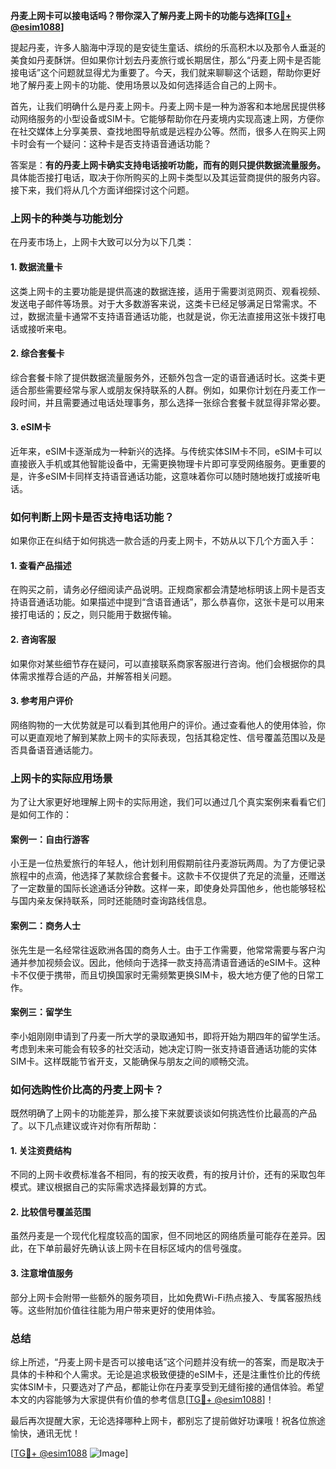 **丹麦上网卡可以接电话吗？带你深入了解丹麦上网卡的功能与选择[[TG💪+ @esim1088](https://t.me/s/esim1088)]**

提起丹麦，许多人脑海中浮现的是安徒生童话、缤纷的乐高积木以及那令人垂涎的美食如丹麦酥饼。但如果你计划去丹麦旅行或长期居住，那么“丹麦上网卡是否能接电话”这个问题就显得尤为重要了。今天，我们就来聊聊这个话题，帮助你更好地了解丹麦上网卡的功能、使用场景以及如何选择适合自己的上网卡。

首先，让我们明确什么是丹麦上网卡。丹麦上网卡是一种为游客和本地居民提供移动网络服务的小型设备或SIM卡。它能够帮助你在丹麦境内实现高速上网，方便你在社交媒体上分享美景、查找地图导航或是远程办公等。然而，很多人在购买上网卡时会有一个疑问：这种卡是否支持语音通话功能？

答案是：**有的丹麦上网卡确实支持电话接听功能，而有的则只提供数据流量服务。** 具体能否接打电话，取决于你所购买的上网卡类型以及其运营商提供的服务内容。接下来，我们将从几个方面详细探讨这个问题。

### 上网卡的种类与功能划分

在丹麦市场上，上网卡大致可以分为以下几类：

#### 1. 数据流量卡
这类上网卡的主要功能是提供高速的数据连接，适用于需要浏览网页、观看视频、发送电子邮件等场景。对于大多数游客来说，这类卡已经足够满足日常需求。不过，数据流量卡通常不支持语音通话功能，也就是说，你无法直接用这张卡拨打电话或接听来电。

#### 2. 综合套餐卡
综合套餐卡除了提供数据流量服务外，还额外包含一定的语音通话时长。这类卡更适合那些需要经常与家人或朋友保持联系的人群。例如，如果你计划在丹麦工作一段时间，并且需要通过电话处理事务，那么选择一张综合套餐卡就显得非常必要。

#### 3. eSIM卡
近年来，eSIM卡逐渐成为一种新兴的选择。与传统实体SIM卡不同，eSIM卡可以直接嵌入手机或其他智能设备中，无需更换物理卡片即可享受网络服务。更重要的是，许多eSIM卡同样支持语音通话功能，这意味着你可以随时随地拨打或接听电话。

### 如何判断上网卡是否支持电话功能？

如果你正在纠结于如何挑选一款合适的丹麦上网卡，不妨从以下几个方面入手：

#### 1. 查看产品描述
在购买之前，请务必仔细阅读产品说明。正规商家都会清楚地标明该上网卡是否支持语音通话功能。如果描述中提到“含语音通话”，那么恭喜你，这张卡是可以用来接打电话的；反之，则只能用于数据传输。

#### 2. 咨询客服
如果你对某些细节存在疑问，可以直接联系商家客服进行咨询。他们会根据你的具体需求推荐合适的产品，并解答相关问题。

#### 3. 参考用户评价
网络购物的一大优势就是可以看到其他用户的评价。通过查看他人的使用体验，你可以更直观地了解到某款上网卡的实际表现，包括其稳定性、信号覆盖范围以及是否具备语音通话能力。

### 上网卡的实际应用场景

为了让大家更好地理解上网卡的实际用途，我们可以通过几个真实案例来看看它们是如何工作的：

#### 案例一：自由行游客
小王是一位热爱旅行的年轻人，他计划利用假期前往丹麦游玩两周。为了方便记录旅程中的点滴，他选择了某款综合套餐卡。这款卡不仅提供了充足的流量，还赠送了一定数量的国际长途通话分钟数。这样一来，即使身处异国他乡，他也能够轻松与国内亲友保持联系，同时还能随时查询路线信息。

#### 案例二：商务人士
张先生是一名经常往返欧洲各国的商务人士。由于工作需要，他常常需要与客户沟通并参加视频会议。因此，他倾向于选择一款支持高清语音通话的eSIM卡。这种卡不仅便于携带，而且切换国家时无需频繁更换SIM卡，极大地方便了他的日常工作。

#### 案例三：留学生
李小姐刚刚申请到了丹麦一所大学的录取通知书，即将开始为期四年的留学生活。考虑到未来可能会有较多的社交活动，她决定订购一张支持语音通话功能的实体SIM卡。这样既能节省开支，又能确保与朋友之间的顺畅交流。

### 如何选购性价比高的丹麦上网卡？

既然明确了上网卡的功能差异，那么接下来就要谈谈如何挑选性价比最高的产品了。以下几点建议或许对你有所帮助：

#### 1. 关注资费结构
不同的上网卡收费标准各不相同，有的按天收费，有的按月计价，还有的采取包年模式。建议根据自己的实际需求选择最划算的方式。

#### 2. 比较信号覆盖范围
虽然丹麦是一个现代化程度较高的国家，但不同地区的网络质量可能存在差异。因此，在下单前最好先确认该上网卡在目标区域内的信号强度。

#### 3. 注意增值服务
部分上网卡会附带一些额外的服务项目，比如免费Wi-Fi热点接入、专属客服热线等。这些附加价值往往能为用户带来更好的使用体验。

### 总结

综上所述，“丹麦上网卡是否可以接电话”这个问题并没有统一的答案，而是取决于具体的卡种和个人需求。无论是追求极致便捷的eSIM卡，还是注重性价比的传统实体SIM卡，只要选对了产品，都能让你在丹麦享受到无缝衔接的通信体验。希望本文的内容能够为大家提供有价值的参考信息[[TG💪+ @esim1088](https://t.me/s/esim1088)]！

最后再次提醒大家，无论选择哪种上网卡，都别忘了提前做好功课哦！祝各位旅途愉快，通讯无忧！

[[TG💪+ @esim1088](https://t.me/s/esim1088) ![Image](https://i.postimg.cc/4NQfJmqS/Snipaste-2025-05-13-00-14-12.png)]